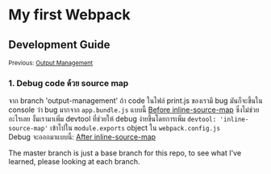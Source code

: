 # My first Webpack
## Development Guide
<small>Previous: [Output Management](/tree/output-management)</small>

### 1. Debug code ด้วย source map
จาก branch 'output-management' ถ้า code ในไฟล์ print.js ของเรามี bug มันก็จะขึ้นใน console ว่า bug มากจาก `app.bundle.js` แบบนี้
[Before inline-source-map](__/before-inline-source-map)
ซึ่งไม่ช่วยอะไรเลย  งั้นเรามาเพิ่ม devtool ที่ช่วยให้ debug ง่ายขึ้นโดยการเพิ่ม `devtool: 'inline-source-map'` เข้าไปใน `module.exports` object ใน `webpack.config.js`  
Debug จะออกมาแบบนี้:
[After inline-source-map](__/after-inline-source-map)


The master branch is just a base branch for this repo, to see what I've learned, please looking at each branch.